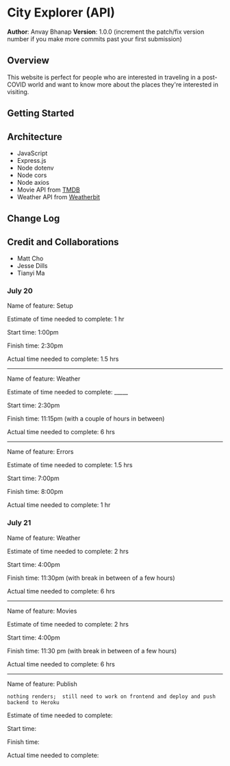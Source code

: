 # City Explorer (API)

**Author**: Anvay Bhanap
**Version**: 1.0.0 (increment the patch/fix version number if you make more commits past your first submission)

## Overview
This website is perfect for people who are interested in traveling in a post-COVID world and want to know more about the places they're interested in visiting.


## Getting Started
<!-- What are the steps that a user must take in order to build this app on their own machine and get it running? -->

## Architecture
- JavaScript
- Express.js
- Node dotenv
- Node cors
- Node axios
- Movie API from [TMDB](https://www.themoviedb.org/)
- Weather API from [Weatherbit](https://www.weatherbit.io/)

## Change Log
<!-- Use this area to document the iterative changes made to your application as each feature is successfully implemented. Use time stamps. Here's an example:

01-01-2001 4:59pm - Application now has a fully-functional express server, with a GET route for the location resource. -->

## Credit and Collaborations
- Matt Cho
- Jesse Dills
- Tianyi Ma

### July 20
Name of feature: Setup

Estimate of time needed to complete: 1 hr

Start time: 1:00pm

Finish time: 2:30pm

Actual time needed to complete: 1.5 hrs

---

Name of feature: Weather

Estimate of time needed to complete: _____

Start time: 2:30pm

Finish time: 11:15pm (with a couple of hours in between)

Actual time needed to complete: 6 hrs

---

Name of feature: Errors

Estimate of time needed to complete: 1.5 hrs

Start time: 7:00pm

Finish time: 8:00pm

Actual time needed to complete: 1 hr

### July 21
Name of feature: Weather

Estimate of time needed to complete: 2 hrs

Start time: 4:00pm

Finish time: 11:30pm (with break in between of a few hours)

Actual time needed to complete: 6 hrs

---

Name of feature: Movies

Estimate of time needed to complete: 2 hrs

Start time: 4:00pm

Finish time: 11:30 pm (with break in between of a few hours)

Actual time needed to complete: 6 hrs

---

Name of feature: Publish 

`nothing renders; 
still need to work on frontend and deploy and push backend to Heroku`

Estimate of time needed to complete: 

Start time: 

Finish time: 

Actual time needed to complete: 